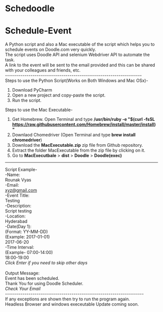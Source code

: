 # Schedoodle
# Schedule-Event<br />
A Python script and also a Mac executable of the script which helps you to schedule events on Doodle.com very quickly.<br />
The script uses Doodle API and selenium Webdriver API to automate the task.<br />
A link to the event will be sent to the email provided and this can be shared with your colleagues and friends, etc.<br />
----------------------------------------------------------------------<br />
Steps to use the Python Script(Works on Both Windows and Mac OSx)-
1. Download PyCharm
2. Open a new project and copy-paste the script.
3. Run the script.

Steps to use the Mac Executable-
1. Get Homebrew. Open Terminal and type **/usr/bin/ruby -e "$(curl -fsSL https://raw.githubusercontent.com/Homebrew/install/master/install)"**
2. Downlaod Chomedriver (Open Terminal and type **brew install chromedriver**)
3. Download the **MacExecutable.zip** zip file from Github repository.
4. Extract the folder MacExecutable from the zip file by clicking on it.
5. Go to **MacExecutbale** > **dist** > **Doodle** > **Doodle(exec)**
----------------------------------------------------------------------
Script Example- <br />
-Name:<br />
Rounak Vyas<br />
-Email:<br />
xyz@gmail.com<br />
-Event Title:<br />
Testing<br />
-Description:<br />
Script testing<br />
-Location:<br />
Hyderabad<br />
-Date(Day 1):<br />
(Format: YY-MM-DD)<br />
(Example: 2017-01-01)<br />
2017-06-20<br />
-Time Interval:<br />
(Example- 07:00-14:00)<br />
18:00-19:00<br />
*Click Enter if you need to skip other days*<br />
<br />
Output Message:<br />
Event has been scheduled.<br />
Thank You for using Doodle Scheduler.<br />
*Check Your Email*<br />
-----------------------------------------------------------------------<br />
If any exceptions are shown then try to run the program again.<br />
Headless Browser and windows execeutable Update coming soon.
